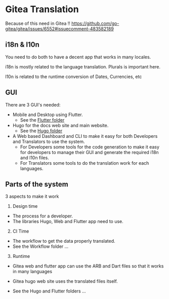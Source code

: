 # Gitea Translation


Because of this need in Gitea !!
https://github.com/go-gitea/gitea/issues/6552#issuecomment-483582189

## i18n & l10n

You need to do both to have a decent app that works in many locales.

i18n is mostly related to the language translation. Plurals is important here.

l10n is related to the runtime conversion of Dates, Currencies, etc

## GUI

There are 3 GUI's needed:

- Mobile and Desktop using Flutter.
	- See the [Flutter folder](./blob/master/flutter/README.md)
- Hugo for the docs web site and main website. 
	- See the [Hugo folder](./blob/master/hugo/README.md)
- A Web based Dashboard and CLI to make it easy for both Developers and Translators to use the system.
	- For Developers some tools for the code generation to make it easy for developers to manage their GUI and generate the required i18n and l10n files.
	- For Translators some tools to do the translation work for each languages.

## Parts of the system

3 aspects to make it work

1. Design time
- The process for a developer.
- The libraries Hugo, Web and Flutter app need to use.

2. CI Time

- The workflow to get the data properly translated.
- See the Workflow folder ...

3. Runtime

- Gitea web and flutter app can use the ARB and Dart files so that it works in many languages
- Gitea hugo web site uses the translated files itself.

- See the Hugo and Flutter folders ...


